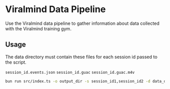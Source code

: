 # Viralmind Data Pipeline

Use the Viralmind data pipeline to gather information about data collected with the Viralmind training gym.

## Usage

The data directory must contain these files for each session id passed to the script.

`session_id.events.json`
`session_id.guac`
`session_id.guac.m4v`

```bash
bun run src/index.ts -o output_dir -s session_id1,session_id2 -d data_directory
```
